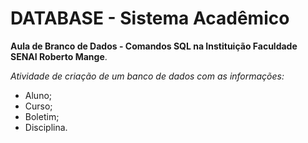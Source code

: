 # DATABASE - Sistema Acadêmico

**Aula de Branco de Dados - Comandos SQL na Instituição Faculdade SENAI Roberto Mange**.

*Atividade de criação de um banco de dados com as informações:*
  - Aluno;
  - Curso;
  - Boletim;
  - Disciplina.
